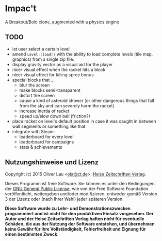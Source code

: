 # Impac't

A Breakout/Bolo clone, augmented with a physics engine


## TODO

 - let user select a certain level
 - amend `Level::load()` with the ability to load complete levels (tile map, graphics) from a single zip file.
 - display gravity vector as a visual aid for the player
 - nicer visual effect when the racket hits a block
 - nicer visual effect for killing spree bonus
 - special blocks that ...
   - blur the screen
   - make blocks semi-transparent
   - distort the screen
   - cause a kind of asteroid shower (or other dangerous things that fall from the sky and can severely harm the racket)
   - increase inertia of racket
   - speed up/slow down ball (friction?)
 - place racket on level's default position in case it was caught in between wall segments or something like that
 - integrate with Steam:
   - leaderboard for every level
   - leaderboard for campaigns
   - stats & achievements



Nutzungshinweise und Lizenz
---------------------------


Copyright (c) 2015 Oliver Lau <<ola@ct.de>>, <a href="http://www.heise.de/">Heise Zeitschriften Verlag</a>.

Dieses Programm ist freie Software. Sie können es unter den Bedingungen der <a href="http://www.gnu.org/licenses/gpl-3.0">GNU General Public License</a>, wie von der Free Software Foundation veröffentlicht, weitergeben und/oder modifizieren, entweder gemäß Version 3 der Lizenz oder (nach Ihrer Wahl) jeder späteren Version.

__Diese Software wurde zu Lehr- und Demonstrationszwecken programmiert und ist nicht für den produktiven Einsatz vorgesehen. Der Autor und der Heise Zeitschriften Verlag haften nicht für eventuelle Schäden, die aus der Nutzung der Software entstehen, und übernehmen keine Gewähr für ihre Vollständigkeit, Fehlerfreiheit und Eignung für einen bestimmten Zweck.__

